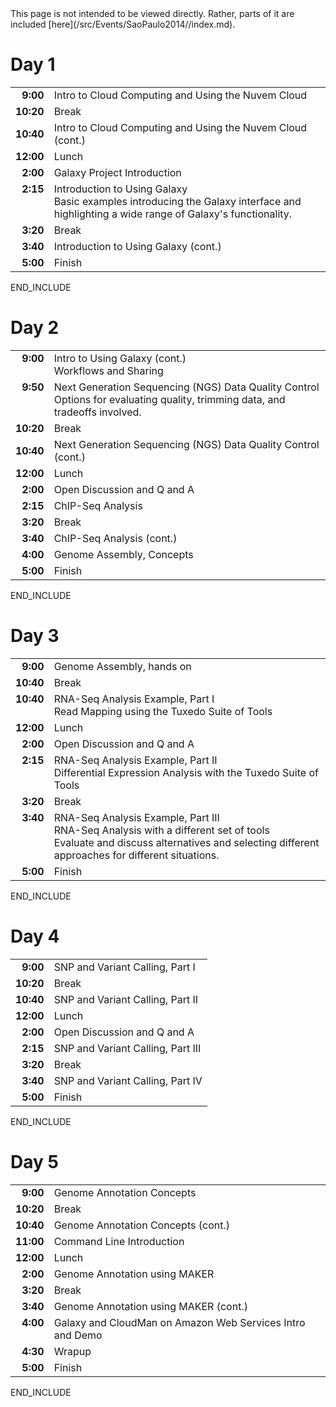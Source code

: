 <div class='red'>This page is not intended to be viewed directly.  Rather, parts of it are included [here](/src/Events/SaoPaulo2014//index.md).</div>

# Day 1

<table>
  <tr>
    <td style=" text-align: right; vertical-align: top; border: none;"> <strong>9:00</strong> </td>
    <td style=" border: none;"> Intro to Cloud Computing and Using the Nuvem Cloud </td>
  </tr>
  <tr>
    <td style=" text-align: right; border: none;"> <strong>10:20</strong> </td>
    <td style=" border: none;"> Break </td>
  </tr>
  <tr>
    <td style=" text-align: right; border: none;"> <strong>10:40</strong> </td>
    <td style=" border: none;"> Intro to Cloud Computing and Using the Nuvem Cloud (cont.) </td>
  </tr>
  <tr>
    <td style=" text-align: right; border: none;"> <strong>12:00</strong> </td>
    <td style=" border: none;"> Lunch </td>
  </tr>
  <tr>
    <td style=" text-align: right; border: none;"> <strong>2:00</strong> </td>
    <td style=" border: none;"> Galaxy Project Introduction </td>
  </tr>
  <tr>
    <td style=" text-align: right; vertical-align: top; border: none;"> <strong>2:15</strong> </td>
    <td style=" border: none;"> Introduction to Using Galaxy <div class='indent'>Basic examples introducing the Galaxy interface and highlighting a wide range of Galaxy's functionality. </td>
  </tr>
  <tr>
    <td style=" text-align: right; border: none;"> <strong>3:20</strong> </td>
    <td style=" border: none;"> Break </td>
  </tr>
  <tr>
    <td style=" text-align: right; border: none;"> <strong>3:40</strong> </td>
    <td style=" border: none;"> Introduction to Using Galaxy (cont.) </td>
  </tr>
  <tr>
    <td style=" text-align: right; border: none;"> <strong>5:00</strong> </td>
    <td style=" border: none;"> Finish </td>
  </tr>
</table>

END_INCLUDE

# Day 2

<table>
  <tr>
    <td style=" text-align: right; vertical-align: top; border: none;"> <strong>9:00</strong> </td>
    <td style=" border: none;"> Intro to Using Galaxy (cont.)<div class='indent'>Workflows and Sharing</div> </td>
  </tr>
  <tr>
    <td style=" text-align: right; vertical-align: top; border: none;"> <strong>9:50</strong> </td>
    <td style=" border: none;"> Next Generation Sequencing (NGS) Data Quality Control<div class='indent'>Options for evaluating quality, trimming data, and tradeoffs involved.</div> </td>
  </tr>
  <tr>
    <td style=" text-align: right; border: none;"> <strong>10:20</strong> </td>
    <td style=" border: none;"> Break </td>
  </tr>
  <tr>
    <td style=" text-align: right; border: none;"> <strong>10:40</strong> </td>
    <td style=" border: none;"> Next Generation Sequencing (NGS) Data Quality Control (cont.) </td>
  </tr>
  <tr>
    <td style=" text-align: right; border: none;"> <strong>12:00</strong> </td>
    <td style=" border: none;"> Lunch </td>
  </tr>
  <tr>
    <td style=" text-align: right; border: none;"> <strong>2:00</strong> </td>
    <td style=" border: none;"> Open Discussion and Q and A </td>
  </tr>
  <tr>
    <td style=" text-align: right; border: none;"> <strong>2:15</strong> </td>
    <td style=" border: none;"> ChIP-Seq Analysis </td>
  </tr>
  <tr>
    <td style=" text-align: right; border: none;"> <strong>3:20</strong> </td>
    <td style=" border: none;"> Break </td>
  </tr>
  <tr>
    <td style=" text-align: right; border: none;"> <strong>3:40</strong> </td>
    <td style=" border: none;"> ChIP-Seq Analysis (cont.) </td>
  </tr>
  <tr>
    <td style=" text-align: right; border: none;"> <strong>4:00</strong> </td>
    <td style=" border: none;"> Genome Assembly, Concepts </td>
  </tr>
  <tr>
    <td style=" text-align: right; border: none;"> <strong>5:00</strong> </td>
    <td style=" border: none;"> Finish </td>
  </tr>
</table>

END_INCLUDE

# Day 3

<table>
  <tr>
    <td style=" text-align: right; vertical-align: top; border: none;"> <strong>9:00</strong> </td>
    <td style=" border: none;"> Genome Assembly, hands on </td>
  </tr>
  <tr>
    <td style=" text-align: right; vertical-align: top; border: none;"> <strong>10:40</strong> </td>
    <td style=" border: none;"> Break </td>
  </tr>
  <tr>
    <td style=" text-align: right; vertical-align: top; border: none;"> <strong>10:40</strong> </td>
    <td style=" border: none;"> RNA-Seq Analysis Example, Part I<div class='indent'>Read Mapping using the Tuxedo Suite of Tools</div> </td>
  </tr>
  <tr>
    <td style=" text-align: right; vertical-align: top; border: none;"> <strong>12:00</strong> </td>
    <td style=" border: none;"> Lunch </td>
  </tr>
  <tr>
    <td style=" text-align: right; border: none;"> <strong>2:00</strong> </td>
    <td style=" border: none;"> Open Discussion and Q and A </td>
  </tr>
  <tr>
    <td style=" text-align: right; vertical-align: top; border: none;"> <strong>2:15</strong> </td>
    <td style=" border: none;"> RNA-Seq Analysis Example, Part II<div class='indent'>Differential Expression Analysis with the Tuxedo Suite of Tools</div></td>
  </tr>
  <tr>
    <td style=" text-align: right; vertical-align: top; border: none;"> <strong>3:20</strong> </td>
    <td style=" border: none;"> Break </td>
  </tr>
  <tr>
    <td style=" text-align: right; vertical-align: top; border: none;"> <strong>3:40</strong> </td>
    <td style=" border: none;"> RNA-Seq Analysis Example, Part III<div class='indent'>RNA-Seq Analysis with a different set of tools<br />Evaluate and discuss alternatives and selecting different approaches for different situations.</div> </td>
  </tr>
  <tr>
    <td style=" text-align: right; vertical-align: top; border: none;"> <strong>5:00</strong> </td>
    <td style=" border: none;"> Finish </td>
  </tr>
</table>

END_INCLUDE

# Day 4

<table>
  <tr>
    <td style=" text-align: right; vertical-align: top; border: none;"> <strong>9:00</strong> </td>
    <td style=" border: none;"> SNP and Variant Calling, Part I </td>
  </tr>
  <tr>
    <td style=" text-align: right; vertical-align: top; border: none;"> <strong>10:20</strong> </td>
    <td style=" border: none;"> Break </td>
  </tr>
  <tr>
    <td style=" text-align: right; vertical-align: top; border: none;"> <strong>10:40</strong> </td>
    <td style=" border: none;"> SNP and Variant Calling, Part II </div> </td>
  </tr>
  <tr>
    <td style=" text-align: right; vertical-align: top; border: none;"> <strong>12:00</strong> </td>
    <td style=" border: none;"> Lunch </td>
  </tr>
  <tr>
    <td style=" text-align: right; border: none;"> <strong>2:00</strong> </td>
    <td style=" border: none;"> Open Discussion and Q and A </td>
  </tr>
  <tr>
    <td style=" text-align: right; vertical-align: top; border: none;"> <strong>2:15</strong> </td>
    <td style=" border: none;"> SNP and Variant Calling, Part III</td>
  </tr>
  <tr>
    <td style=" text-align: right; vertical-align: top; border: none;"> <strong>3:20</strong> </td>
    <td style=" border: none;"> Break </td>
  </tr>
  <tr>
    <td style=" text-align: right; vertical-align: top; border: none;"> <strong>3:40</strong> </td>
    <td style=" border: none;"> SNP and Variant Calling, Part IV </td>
  </tr>
  <tr>
    <td style=" text-align: right; vertical-align: top; border: none;"> <strong>5:00</strong> </td>
    <td style=" border: none;"> Finish </td>
  </tr>
</table>

END_INCLUDE

# Day 5

<table>
  <tr>
    <td style=" text-align: right; vertical-align: top; border: none;"> <strong>9:00</strong> </td>
    <td style=" border: none;"> Genome Annotation Concepts </td>
  </tr>
  <tr>
    <td style=" text-align: right; vertical-align: top; border: none;"> <strong>10:20</strong> </td>
    <td style=" border: none;"> Break </td>
  </tr>
  <tr>
    <td style=" text-align: right; vertical-align: top; border: none;"> <strong>10:40</strong> </td>
    <td style=" border: none;"> Genome Annotation Concepts (cont.)</td>
  </tr>
  <tr>
    <td style=" text-align: right; vertical-align: top; border: none;"> <strong>11:00</strong> </td>
    <td style=" border: none;"> Command Line Introduction </div> </td>
  </tr>
  <tr>
    <td style=" text-align: right; vertical-align: top; border: none;"> <strong>12:00</strong> </td>
    <td style=" border: none;"> Lunch </td>
  </tr>
  <tr>
    <td style=" text-align: right; vertical-align: top; border: none;"> <strong>2:00</strong> </td>
    <td style=" border: none;"> Genome Annotation using MAKER </td>
  </tr>
  <tr>
    <td style=" text-align: right; vertical-align: top; border: none;"> <strong>3:20</strong> </td>
    <td style=" border: none;"> Break </td>
  </tr>
  <tr>
    <td style=" text-align: right; vertical-align: top; border: none;"> <strong>3:40</strong> </td>
    <td style=" border: none;"> Genome Annotation using MAKER (cont.) </td>
  </tr>
  <tr>
    <td style=" text-align: right; vertical-align: top; border: none;"> <strong>4:00</strong> </td>
    <td style=" border: none;"> Galaxy and CloudMan on Amazon Web Services Intro and Demo </td>
  </tr>
  <tr>
    <td style=" text-align: right; vertical-align: top; border: none;"> <strong>4:30</strong> </td>
    <td style=" border: none;"> Wrapup </td>
  </tr>
  <tr>
    <td style=" text-align: right; vertical-align: top; border: none;"> <strong>5:00</strong> </td>
    <td style=" border: none;"> Finish </td>
  </tr>
</table>

END_INCLUDE
